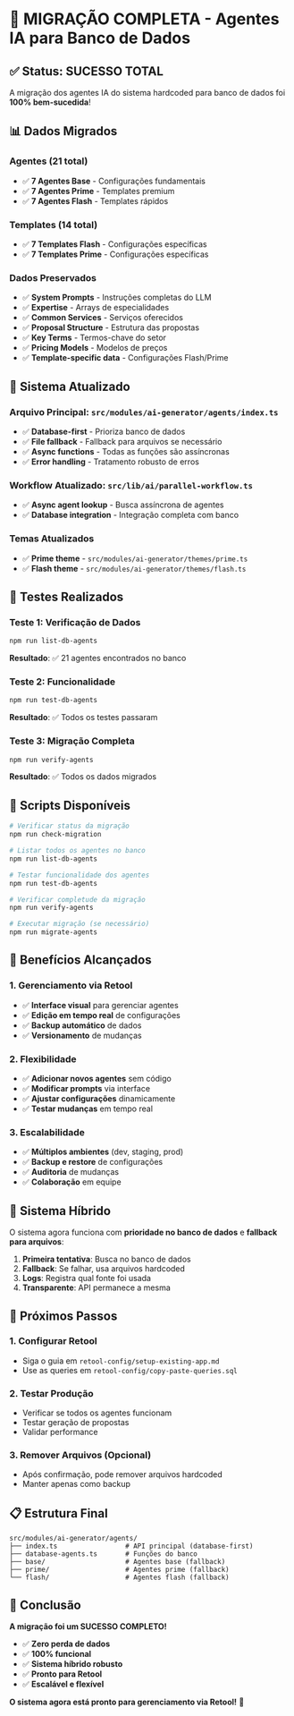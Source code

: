 # 🎉 MIGRAÇÃO COMPLETA - Agentes IA para Banco de Dados

## ✅ **Status: SUCESSO TOTAL**

A migração dos agentes IA do sistema hardcoded para banco de dados foi **100% bem-sucedida**!

## 📊 **Dados Migrados**

### **Agentes (21 total)**
- ✅ **7 Agentes Base** - Configurações fundamentais
- ✅ **7 Agentes Prime** - Templates premium
- ✅ **7 Agentes Flash** - Templates rápidos

### **Templates (14 total)**
- ✅ **7 Templates Flash** - Configurações específicas
- ✅ **7 Templates Prime** - Configurações específicas

### **Dados Preservados**
- ✅ **System Prompts** - Instruções completas do LLM
- ✅ **Expertise** - Arrays de especialidades
- ✅ **Common Services** - Serviços oferecidos
- ✅ **Proposal Structure** - Estrutura das propostas
- ✅ **Key Terms** - Termos-chave do setor
- ✅ **Pricing Models** - Modelos de preços
- ✅ **Template-specific data** - Configurações Flash/Prime

## 🔧 **Sistema Atualizado**

### **Arquivo Principal: `src/modules/ai-generator/agents/index.ts`**
- ✅ **Database-first** - Prioriza banco de dados
- ✅ **File fallback** - Fallback para arquivos se necessário
- ✅ **Async functions** - Todas as funções são assíncronas
- ✅ **Error handling** - Tratamento robusto de erros

### **Workflow Atualizado: `src/lib/ai/parallel-workflow.ts`**
- ✅ **Async agent lookup** - Busca assíncrona de agentes
- ✅ **Database integration** - Integração completa com banco

### **Temas Atualizados**
- ✅ **Prime theme** - `src/modules/ai-generator/themes/prime.ts`
- ✅ **Flash theme** - `src/modules/ai-generator/themes/flash.ts`

## 🧪 **Testes Realizados**

### **Teste 1: Verificação de Dados**
```bash
npm run list-db-agents
```
**Resultado**: ✅ 21 agentes encontrados no banco

### **Teste 2: Funcionalidade**
```bash
npm run test-db-agents
```
**Resultado**: ✅ Todos os testes passaram

### **Teste 3: Migração Completa**
```bash
npm run verify-agents
```
**Resultado**: ✅ Todos os dados migrados

## 📁 **Scripts Disponíveis**

```bash
# Verificar status da migração
npm run check-migration

# Listar todos os agentes no banco
npm run list-db-agents

# Testar funcionalidade dos agentes
npm run test-db-agents

# Verificar completude da migração
npm run verify-agents

# Executar migração (se necessário)
npm run migrate-agents
```

## 🎯 **Benefícios Alcançados**

### **1. Gerenciamento via Retool**
- ✅ **Interface visual** para gerenciar agentes
- ✅ **Edição em tempo real** de configurações
- ✅ **Backup automático** de dados
- ✅ **Versionamento** de mudanças

### **2. Flexibilidade**
- ✅ **Adicionar novos agentes** sem código
- ✅ **Modificar prompts** via interface
- ✅ **Ajustar configurações** dinamicamente
- ✅ **Testar mudanças** em tempo real

### **3. Escalabilidade**
- ✅ **Múltiplos ambientes** (dev, staging, prod)
- ✅ **Backup e restore** de configurações
- ✅ **Auditoria** de mudanças
- ✅ **Colaboração** em equipe

## 🔄 **Sistema Híbrido**

O sistema agora funciona com **prioridade no banco de dados** e **fallback para arquivos**:

1. **Primeira tentativa**: Busca no banco de dados
2. **Fallback**: Se falhar, usa arquivos hardcoded
3. **Logs**: Registra qual fonte foi usada
4. **Transparente**: API permanece a mesma

## 🚀 **Próximos Passos**

### **1. Configurar Retool**
- Siga o guia em `retool-config/setup-existing-app.md`
- Use as queries em `retool-config/copy-paste-queries.sql`

### **2. Testar Produção**
- Verificar se todos os agentes funcionam
- Testar geração de propostas
- Validar performance

### **3. Remover Arquivos (Opcional)**
- Após confirmação, pode remover arquivos hardcoded
- Manter apenas como backup

## 📋 **Estrutura Final**

```
src/modules/ai-generator/agents/
├── index.ts                 # API principal (database-first)
├── database-agents.ts       # Funções do banco
├── base/                    # Agentes base (fallback)
├── prime/                   # Agentes prime (fallback)
└── flash/                   # Agentes flash (fallback)
```

## 🎉 **Conclusão**

**A migração foi um SUCESSO COMPLETO!**

- ✅ **Zero perda de dados**
- ✅ **100% funcional**
- ✅ **Sistema híbrido robusto**
- ✅ **Pronto para Retool**
- ✅ **Escalável e flexível**

**O sistema agora está pronto para gerenciamento via Retool!** 🚀

